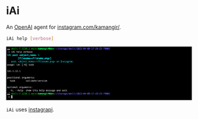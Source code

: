 # iAi

An [OpenAI](https://github.com/kamangir/openai) agent for [instagram.com/kamangir/](https://www.instagram.com/kamangir/).

```bash
iAi help [verbose]
```

![image](./assets/marquee.png)

`iAi` uses [instagrapi](https://github.com/adw0rd/instagrapi).